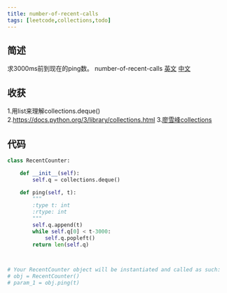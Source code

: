 ```yaml
---
title: number-of-recent-calls
tags: [leetcode,collections,todo]
---
```

## 简述
求3000ms前到现在的ping数。
number-of-recent-calls [英文](https://leetcode.com/problems/number-of-recent-calls/) [中文](https://leetcode-cn.com/problems/number-of-recent-calls/)
## 收获
1.用list来理解collections.deque()
2.https://docs.python.org/3/library/collections.html
3.[廖雪峰collections](https://www.liaoxuefeng.com/wiki/001374738125095c955c1e6d8bb493182103fac9270762a000/001411031239400f7181f65f33a4623bc42276a605debf6000)
<!-- more -->

## 代码
```py
class RecentCounter:

    def __init__(self):
        self.q = collections.deque()

    def ping(self, t):
        """
        :type t: int
        :rtype: int
        """
        self.q.append(t)
        while self.q[0] < t-3000:
            self.q.popleft()
        return len(self.q)
        


# Your RecentCounter object will be instantiated and called as such:
# obj = RecentCounter()
# param_1 = obj.ping(t)

```
